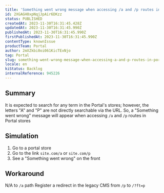 ```yaml
---
title: 'Something went wrong message when accessing /a and /p routes in Portal stores'
id: 2XGAGH8xpNqjJpAir6DKzz
status: PUBLISHED
createdAt: 2023-11-30T16:31:45.428Z
updatedAt: 2023-11-30T16:31:45.990Z
publishedAt: 2023-11-30T16:31:45.990Z
firstPublishedAt: 2023-11-30T16:31:45.990Z
contentType: knownIssue
productTeam: Portal
author: 2mXZkbi0oi061KicTExNjo
tag: Portal
slug: something-went-wrong-message-when-accessing-a-and-p-routes-in-portal-stores
locale: en
kiStatus: Backlog
internalReference: 945226
---
```


## Summary


It is expected to search for any term in the Portal's stores; however, the letters "A" and "P" are not directly searchable via the URL.
So, a "Something went wrong" message will appear when accessing `/a` and `/p` routes in Portal stores


##

## Simulation



1. Go to a portal store
2. Go to the link `site.com/a` or `site.com/p`
3. See a "Something went wrong" on the front


##

## Workaround


N/A to `/a` path
Register a redirect in the legacy CMS from `/p` to `/?ft=p`





